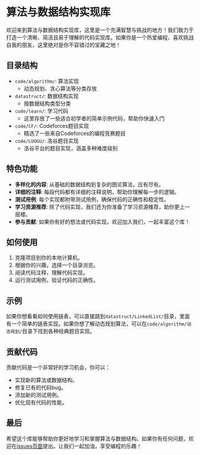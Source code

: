 # 算法与数据结构实现库

欢迎来到算法与数据结构实现库，这里是一个充满智慧与挑战的地方！我们致力于打造一个清晰、简洁且易于理解的代码实现库。如果你是一个热爱编程、喜欢挑战自我的朋友，这里绝对是你不容错过的宝藏之地！

## 目录结构

- `code/algorithm/`: 算法实现
  - 动态规划、贪心算法等分类存放
- `datastruct/`: 数据结构实现
  - 按数据结构类型分类
- `code/learn/`: 学习代码
  - 这里存放了一些适合初学者的简单示例代码，帮助你快速入门
- `code/CF/`: Codeforces题目实现
  - 精选了一些来自Codeforces的编程竞赛题目
- `code/LUOGU/`: 洛谷题目实现
  - 洛谷平台的题目实现，涵盖多种难度级别

## 特色功能

- **多样化的内容**: 从基础的数据结构到复杂的图论算法，应有尽有。
- **详细的注释**: 每段代码都有详细的注释说明，帮助你理解每一步的逻辑。
- **测试用例**: 每个实现都附带测试用例，确保代码的正确性和稳定性。
- **学习资源推荐**: 除了代码实现，我们还为你准备了学习资源推荐，助你更上一层楼。
- **参与贡献**: 如果你有好的想法或代码实现，欢迎加入我们，一起丰富这个库！

## 如何使用

1. 克隆项目到你的本地计算机。
2. 根据你的兴趣，选择一个目录浏览。
3. 阅读代码注释，理解代码实现。
4. 运行测试用例，验证代码的正确性。

## 示例

如果你想看看如何使用链表，可以直接跳到`datastruct/LinkedList/`目录，里面有一个简单的链表实现。如果你想了解动态规划算法，可以在`code/algorithm/动态规划/`目录下找到各种经典题目实现。

## 贡献代码

贡献代码是一个非常好的学习机会，你可以：
- 实现新的算法或数据结构。
- 修复已有的代码bug。
- 添加新的测试用例。
- 优化现有代码的性能。

## 最后

希望这个库能够帮助你更好地学习和掌握算法与数据结构。如果你有任何问题，欢迎在[issues页面](https://github.com/nian0122/CODE/issues)提出。让我们一起加油，享受编程的乐趣！
